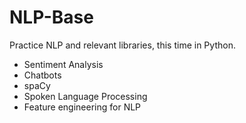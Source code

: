 # NLP-Base
Practice NLP and relevant libraries, this time in Python.
- Sentiment Analysis
- Chatbots
- spaCy
- Spoken Language Processing
- Feature engineering for NLP
